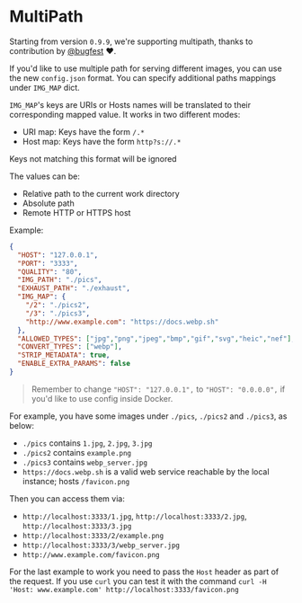 # MultiPath

Starting from version `0.9.9`, we're supporting multipath, thanks to contribution by [@bugfest](https://github.com/bugfest) ❤️.

If you'd like to use multiple path for serving different images, you can use the new `config.json` format. You can specify additional paths mappings under `IMG_MAP` dict.

`IMG_MAP`'s keys are URIs or Hosts names will be translated to their corresponding mapped value. It works in two different modes:

* URI map: Keys have the form `/.*`
* Host map: Keys have the form `http?s://.*`

Keys not matching this format will be ignored

The values can be:

- Relative path to the current work directory
- Absolute path
- Remote HTTP or HTTPS host

Example:

```json
{
  "HOST": "127.0.0.1",
  "PORT": "3333",
  "QUALITY": "80",
  "IMG_PATH": "./pics",
  "EXHAUST_PATH": "./exhaust",
  "IMG_MAP": {
    "/2": "./pics2",
    "/3": "./pics3",
    "http://www.example.com": "https://docs.webp.sh"
  },
  "ALLOWED_TYPES": ["jpg","png","jpeg","bmp","gif","svg","heic","nef"],
  "CONVERT_TYPES": ["webp"],
  "STRIP_METADATA": true,
  "ENABLE_EXTRA_PARAMS": false
}
```

> Remember to change `"HOST": "127.0.0.1",` to `"HOST": "0.0.0.0",` if you'd like to use config inside Docker.

For example, you have some images under `./pics`, `./pics2` and `./pics3`, as below:

* `./pics` contains `1.jpg`, `2.jpg`, `3.jpg`
* `./pics2` contains `example.png`
* `./pics3` contains `webp_server.jpg`
* `https://docs.webp.sh` is a valid web service reachable by the local instance; hosts `/favicon.png`

Then you can access them via:

* `http://localhost:3333/1.jpg`, `http://localhost:3333/2.jpg`, `http://localhost:3333/3.jpg`
* `http://localhost:3333/2/example.png`
* `http://localhost:3333/3/webp_server.jpg`
* `http://www.example.com/favicon.png`

For the last example to work you need to pass the `Host` header as part of the request. If you use `curl` you can test it with the command `curl -H 'Host: www.example.com' http://localhost:3333/favicon.png`
